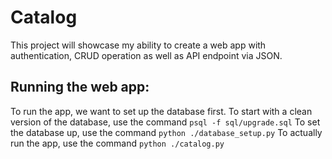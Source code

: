 # Catalog

This project will showcase my ability to create a web app with authentication, CRUD operation as well as API endpoint via JSON.

## Running the web app:
To run the app, we want to set up the database first. 
To start with a clean version of the database, use the command `psql -f sql/upgrade.sql`
To set the database up, use the command `python ./database_setup.py`
To actually run the app, use the command `python ./catalog.py`

